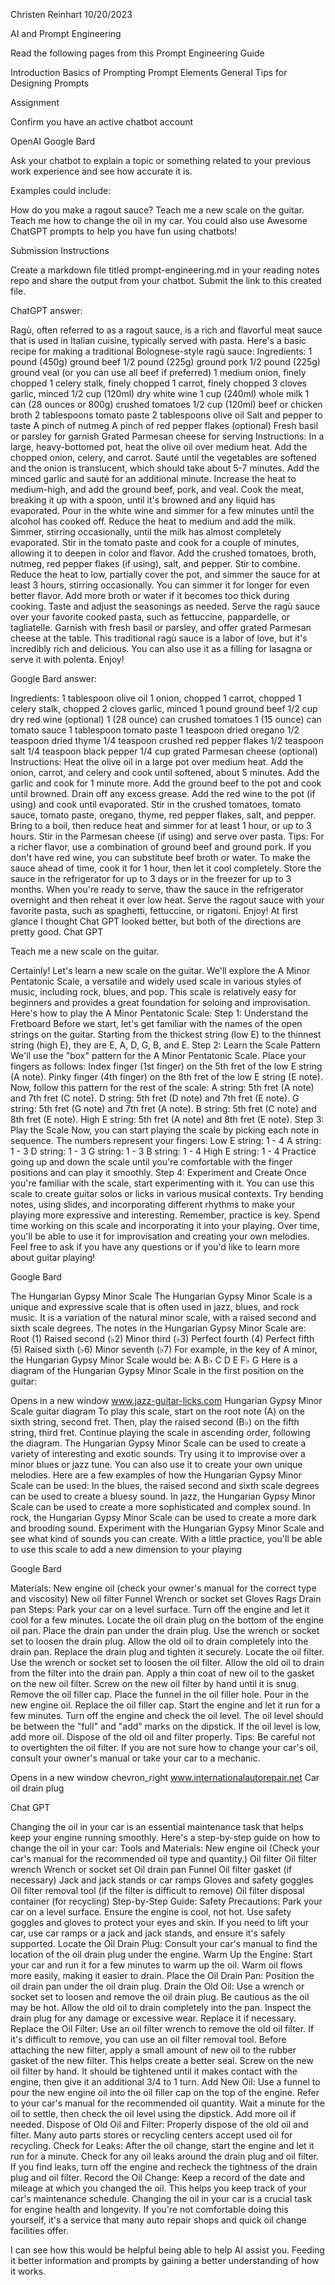 Christen Reinhart
10/20/2023

AI and Prompt Engineering

Read the following pages from this Prompt Engineering Guide

Introduction
Basics of Prompting
Prompt Elements
General Tips for Designing Prompts

Assignment

Confirm you have an active chatbot account

OpenAI
Google Bard


Ask your chatbot to explain a topic or something related to your previous work experience and see how accurate it is.

Examples could include:

How do you make a ragout sauce?
Teach me a new scale on the guitar.
Teach me how to change the oil in my car.
You could also use Awesome ChatGPT prompts to help you have fun using chatbots!

Submission Instructions

Create a markdown file titled prompt-engineering.md in your reading notes repo and share the output from your chatbot. Submit the link to this created file.

ChatGPT answer:

Ragù, often referred to as a ragout sauce, is a rich and flavorful meat sauce that is used in Italian cuisine, typically served with pasta. Here's a basic recipe for making a traditional Bolognese-style ragù sauce:
Ingredients:
1 pound (450g) ground beef
1/2 pound (225g) ground pork
1/2 pound (225g) ground veal (or you can use all beef if preferred)
1 medium onion, finely chopped
1 celery stalk, finely chopped
1 carrot, finely chopped
3 cloves garlic, minced
1/2 cup (120ml) dry white wine
1 cup (240ml) whole milk
1 can (28 ounces or 800g) crushed tomatoes
1/2 cup (120ml) beef or chicken broth
2 tablespoons tomato paste
2 tablespoons olive oil
Salt and pepper to taste
A pinch of nutmeg
A pinch of red pepper flakes (optional)
Fresh basil or parsley for garnish
Grated Parmesan cheese for serving
Instructions:
In a large, heavy-bottomed pot, heat the olive oil over medium heat. Add the chopped onion, celery, and carrot. Sauté until the vegetables are softened and the onion is translucent, which should take about 5-7 minutes.
Add the minced garlic and sauté for an additional minute.
Increase the heat to medium-high, and add the ground beef, pork, and veal. Cook the meat, breaking it up with a spoon, until it's browned and any liquid has evaporated.
Pour in the white wine and simmer for a few minutes until the alcohol has cooked off.
Reduce the heat to medium and add the milk. Simmer, stirring occasionally, until the milk has almost completely evaporated.
Stir in the tomato paste and cook for a couple of minutes, allowing it to deepen in color and flavor.
Add the crushed tomatoes, broth, nutmeg, red pepper flakes (if using), salt, and pepper. Stir to combine.
Reduce the heat to low, partially cover the pot, and simmer the sauce for at least 3 hours, stirring occasionally. You can simmer it for longer for even better flavor. Add more broth or water if it becomes too thick during cooking.
Taste and adjust the seasonings as needed.
Serve the ragù sauce over your favorite cooked pasta, such as fettuccine, pappardelle, or tagliatelle. Garnish with fresh basil or parsley, and offer grated Parmesan cheese at the table.
This traditional ragù sauce is a labor of love, but it's incredibly rich and delicious. You can also use it as a filling for lasagna or serve it with polenta. Enjoy!

Google Bard answer:


Ingredients:
1 tablespoon olive oil
1 onion, chopped
1 carrot, chopped
1 celery stalk, chopped
2 cloves garlic, minced
1 pound ground beef
1/2 cup dry red wine (optional)
1 (28 ounce) can crushed tomatoes
1 (15 ounce) can tomato sauce
1 tablespoon tomato paste
1 teaspoon dried oregano
1/2 teaspoon dried thyme
1/4 teaspoon crushed red pepper flakes
1/2 teaspoon salt
1/4 teaspoon black pepper
1/4 cup grated Parmesan cheese (optional)
Instructions:
Heat the olive oil in a large pot over medium heat. Add the onion, carrot, and celery and cook until softened, about 5 minutes. Add the garlic and cook for 1 minute more.
Add the ground beef to the pot and cook until browned. Drain off any excess grease.
Add the red wine to the pot (if using) and cook until evaporated.
Stir in the crushed tomatoes, tomato sauce, tomato paste, oregano, thyme, red pepper flakes, salt, and pepper. Bring to a boil, then reduce heat and simmer for at least 1 hour, or up to 3 hours.
Stir in the Parmesan cheese (if using) and serve over pasta.
Tips:
For a richer flavor, use a combination of ground beef and ground pork.
If you don't have red wine, you can substitute beef broth or water.
To make the sauce ahead of time, cook it for 1 hour, then let it cool completely. Store the sauce in the refrigerator for up to 3 days or in the freezer for up to 3 months. When you're ready to serve, thaw the sauce in the refrigerator overnight and then reheat it over low heat.
Serve the ragout sauce with your favorite pasta, such as spaghetti, fettuccine, or rigatoni.
Enjoy!
At first glance I thought Chat GPT looked better, but both of the directions are pretty good.
Chat GPT

Teach me a new scale on the guitar.

Certainly! Let's learn a new scale on the guitar. We'll explore the A Minor Pentatonic Scale, a versatile and widely used scale in various styles of music, including rock, blues, and pop. This scale is relatively easy for beginners and provides a great foundation for soloing and improvisation.
Here's how to play the A Minor Pentatonic Scale:
Step 1: Understand the Fretboard
Before we start, let's get familiar with the names of the open strings on the guitar. Starting from the thickest string (low E) to the thinnest string (high E), they are E, A, D, G, B, and E.
Step 2: Learn the Scale Pattern
We'll use the "box" pattern for the A Minor Pentatonic Scale. Place your fingers as follows:
Index finger (1st finger) on the 5th fret of the low E string (A note).
Pinky finger (4th finger) on the 8th fret of the low E string (E note).
Now, follow this pattern for the rest of the scale:
A string: 5th fret (A note) and 7th fret (C note).
D string: 5th fret (D note) and 7th fret (E note).
G string: 5th fret (G note) and 7th fret (A note).
B string: 5th fret (C note) and 8th fret (E note).
High E string: 5th fret (A note) and 8th fret (E note).
Step 3: Play the Scale
Now, you can start playing the scale by picking each note in sequence. The numbers represent your fingers:
Low E string: 1 - 4
A string: 1 - 3
D string: 1 - 3
G string: 1 - 3
B string: 1 - 4
High E string: 1 - 4
Practice going up and down the scale until you're comfortable with the finger positions and can play it smoothly.
Step 4: Experiment and Create
Once you're familiar with the scale, start experimenting with it. You can use this scale to create guitar solos or licks in various musical contexts. Try bending notes, using slides, and incorporating different rhythms to make your playing more expressive and interesting.
Remember, practice is key. Spend time working on this scale and incorporating it into your playing. Over time, you'll be able to use it for improvisation and creating your own melodies.
Feel free to ask if you have any questions or if you'd like to learn more about guitar playing!

Google Bard

The Hungarian Gypsy Minor Scale
The Hungarian Gypsy Minor Scale is a unique and expressive scale that is often used in jazz, blues, and rock music. It is a variation of the natural minor scale, with a raised second and sixth scale degrees.
The notes in the Hungarian Gypsy Minor Scale are:
Root (1)
Raised second (♭2)
Minor third (♭3)
Perfect fourth (4)
Perfect fifth (5)
Raised sixth (♭6)
Minor seventh (♭7)
For example, in the key of A minor, the Hungarian Gypsy Minor Scale would be:
A
B♭
C
D
E
F♭
G
Here is a diagram of the Hungarian Gypsy Minor Scale in the first position on the guitar:

Opens in a new window
www.jazz-guitar-licks.com
Hungarian Gypsy Minor Scale guitar diagram
To play this scale, start on the root note (A) on the sixth string, second fret. Then, play the raised second (B♭) on the fifth string, third fret. Continue playing the scale in ascending order, following the diagram.
The Hungarian Gypsy Minor Scale can be used to create a variety of interesting and exotic sounds. Try using it to improvise over a minor blues or jazz tune. You can also use it to create your own unique melodies.
Here are a few examples of how the Hungarian Gypsy Minor Scale can be used:
In the blues, the raised second and sixth scale degrees can be used to create a bluesy sound.
In jazz, the Hungarian Gypsy Minor Scale can be used to create a more sophisticated and complex sound.
In rock, the Hungarian Gypsy Minor Scale can be used to create a more dark and brooding sound.
Experiment with the Hungarian Gypsy Minor Scale and see what kind of sounds you can create. With a little practice, you'll be able to use this scale to add a new dimension to your playing

Google Bard

Materials:
New engine oil (check your owner's manual for the correct type and viscosity)
New oil filter
Funnel
Wrench or socket set
Gloves
Rags
Drain pan
Steps:
Park your car on a level surface.
Turn off the engine and let it cool for a few minutes.
Locate the oil drain plug on the bottom of the engine oil pan.
Place the drain pan under the drain plug.
Use the wrench or socket set to loosen the drain plug.
Allow the old oil to drain completely into the drain pan.
Replace the drain plug and tighten it securely.
Locate the oil filter.
Use the wrench or socket set to loosen the oil filter.
Allow the old oil to drain from the filter into the drain pan.
Apply a thin coat of new oil to the gasket on the new oil filter.
Screw on the new oil filter by hand until it is snug.
Remove the oil filler cap.
Place the funnel in the oil filler hole.
Pour in the new engine oil.
Replace the oil filler cap.
Start the engine and let it run for a few minutes.
Turn off the engine and check the oil level. The oil level should be between the "full" and "add" marks on the dipstick.
If the oil level is low, add more oil.
Dispose of the old oil and filter properly.
Tips:
Be careful not to overtighten the oil filter.
If you are not sure how to change your car's oil, consult your owner's manual or take your car to a mechanic.

Opens in a new window
chevron_right
www.internationalautorepair.net
Car oil drain plug

Chat GPT

Changing the oil in your car is an essential maintenance task that helps keep your engine running smoothly. Here's a step-by-step guide on how to change the oil in your car:
Tools and Materials:
New engine oil (Check your car's manual for the recommended oil type and quantity.)
Oil filter
Oil filter wrench
Wrench or socket set
Oil drain pan
Funnel
Oil filter gasket (if necessary)
Jack and jack stands or car ramps
Gloves and safety goggles
Oil filter removal tool (if the filter is difficult to remove)
Oil filter disposal container (for recycling)
Step-by-Step Guide:
Safety Precautions:
Park your car on a level surface.
Ensure the engine is cool, not hot.
Use safety goggles and gloves to protect your eyes and skin.
If you need to lift your car, use car ramps or a jack and jack stands, and ensure it's safely supported.
Locate the Oil Drain Plug:
Consult your car's manual to find the location of the oil drain plug under the engine.
Warm Up the Engine:
Start your car and run it for a few minutes to warm up the oil. Warm oil flows more easily, making it easier to drain.
Place the Oil Drain Pan:
Position the oil drain pan under the oil drain plug.
Drain the Old Oil:
Use a wrench or socket set to loosen and remove the oil drain plug. Be cautious as the oil may be hot.
Allow the old oil to drain completely into the pan.
Inspect the drain plug for any damage or excessive wear. Replace it if necessary.
Replace the Oil Filter:
Use an oil filter wrench to remove the old oil filter. If it's difficult to remove, you can use an oil filter removal tool.
Before attaching the new filter, apply a small amount of new oil to the rubber gasket of the new filter. This helps create a better seal.
Screw on the new oil filter by hand. It should be tightened until it makes contact with the engine, then give it an additional 3/4 to 1 turn.
Add New Oil:
Use a funnel to pour the new engine oil into the oil filler cap on the top of the engine. Refer to your car's manual for the recommended oil quantity.
Wait a minute for the oil to settle, then check the oil level using the dipstick. Add more oil if needed.
Dispose of Old Oil and Filter:
Properly dispose of the old oil and filter. Many auto parts stores or recycling centers accept used oil for recycling.
Check for Leaks:
After the oil change, start the engine and let it run for a minute. Check for any oil leaks around the drain plug and oil filter. If you find leaks, turn off the engine and recheck the tightness of the drain plug and oil filter.
Record the Oil Change:
Keep a record of the date and mileage at which you changed the oil. This helps you keep track of your car's maintenance schedule.
Changing the oil in your car is a crucial task for engine health and longevity. If you're not comfortable doing this yourself, it's a service that many auto repair shops and quick oil change facilities offer.


I can see how this would be helpful being able to help AI assist you. Feeding it better information and prompts by gaining a better understanding of how it works. 
